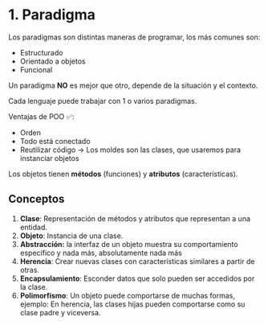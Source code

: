# 1. Paradigma

Los paradigmas son distintas maneras de programar, los más comunes son:

* Estructurado
* Orientado a objetos
* Funcional

Un paradigma **NO** es mejor que otro, depende de la situación y el contexto.

Cada lenguaje puede trabajar con 1 o varios paradigmas.

Ventajas de POO ✅:

* Orden
* Todo está conectado
* Reutilizar código -> Los moldes son las clases, que usaremos para instanciar objetos

Los objetos tienen **métodos** (funciones) y **atributos** (características).



## **Conceptos**

1. **Clase**: Representación de métodos y atributos que representan a una entidad.
2. **Objeto**: Instancia de una clase.
3. **Abstracción:** la interfaz de un objeto muestra su comportamiento específico y nada más, absolutamente nada más
4. **Herencia**: Crear nuevas clases con características similares a partir de otras.
5. **Encapsulamiento**: Esconder datos que solo pueden ser accedidos por la clase.
6. **Polimorfismo**: Un objeto puede comportarse de muchas formas, ejemplo: En herencia, las clases hijas pueden comportarse como su clase padre y viceversa.
